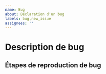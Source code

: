 ```yaml
---
name: Bug
about: Déclaration d'un bug
labels: bug,new_issue
assignees: ''
---
```


# Description de bug


## Étapes de reproduction de bug



